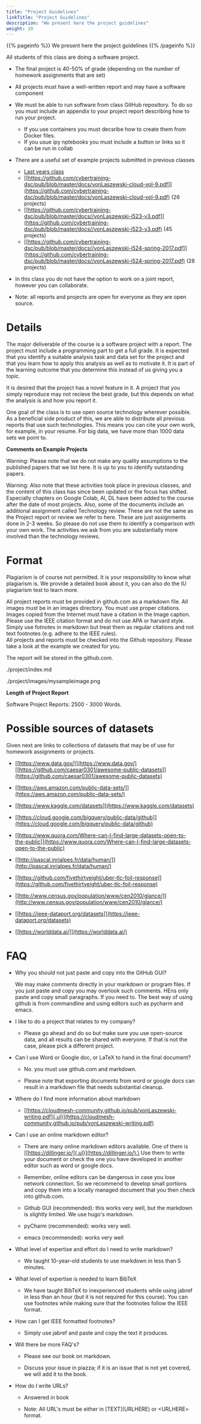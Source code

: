 ```yaml
---
title: "Project Guidelines"
linkTitle: "Project Guidelines"
description: "We present here the project guidelines"
weight: 20
---
```


{{% pageinfo %}}
We present here the project guidelines
{{% /pageinfo %}}

All students of this class are doing a software project.

- The final project is 40-50% of grade (depending on the number of
  homework assignments that are set)

- All projects must have a well-written report and may have a software
  component
    
- We must be able to run software from class GitHub repository. To do so you must include an appendix to your project 
  report describing how to run your project.
    
  * If you use containers you must decsribe how to create them from Docker files.
  * If you usue ipy nptebooks you must include a button or links so it can be run in collab
    

- There are a useful set of example projects submitted in previous
  classes

  - [Last years class](https://cybertraining-dsc.github.io/report/)
  - [[https://github.com/cybertraining-dsc/pub/blob/master/docs/vonLaszewski-cloud-vol-9.pdf]](https://github.com/cybertraining-dsc/pub/blob/master/docs/vonLaszewski-cloud-vol-9.pdf)
    (26 projects)
  - [[https://github.com/cybertraining-dsc/pub/blob/master/docs//vonLaszewski-i523-v3.pdf]](https://github.com/cybertraining-dsc/pub/blob/master/docs//vonLaszewski-i523-v3.pdf)
    (45 projects)
  - [[https://github.com/cybertraining-dsc/pub/blob/master/docs//vonLaszewski-i524-spring-2017.pdf]](https://github.com/cybertraining-dsc/pub/blob/master/docs//vonLaszewski-i524-spring-2017.pdf)
    (28 projects)

- In this class you do not have the option to work on a joint report, however you can collaborate. 

- Note: all reports and projects are open for everyone as they are open source.

# Details 

The major deliverable of the course is a software project with a report. The
project must include a programming part to get a full grade. It is
expected that you identify a suitable analysis task and data set for the
project and that you learn how to apply this analysis as well as to
motivate it. It is part of the learning outcome that you determine this
instead of us giving you a topic.

It is desired that the project has a novel feature in it. A project
that you simply reproduce may not recieve the best grade, but this depends 
on what the analysis is and how you report it.

One goal of the class is to use open source technology wherever
possible. As a beneficial side product of this, we are able to
distribute all previous reports that use such technologies. This means
you can cite your own work, for example, in your resume. 
For big data, we have more than 1000 data sets we point to.

**Comments on Example Projects**

Warning: Please note that we do not make any quality assumptions to the
published papers that we list here. It is up to you to identify
outstanding papers.

Warning: Also note that these activities took place in previous classes,
and the content of this class has since been updated or the focus has shifted. 
Especially  chapters on Google Colab, AI, DL have been added to the course after the
date of most projects. Also, some of the documents include an additional
assignment called Technology review. These are not the same as the
Project report or review we refer to here. These are just assignments
done in 2-3 weeks. So please do not use them to identify a comparison
with your own work. The activities we ask from you are substantially
more involved than the technology reviews.

# Format 

Plagiarism is of course not permitted. It is your responsibility 
to know what plagiarism is. We provide a detailed book about it, you can also do the IU 
plagiarism test to learn more.

All project reports must be provided in github.com as a markdown file.
All images must be in an images directory. You must use proper
citations. Images copied from the Internet must have a citation in the
Image caption. Please use the IEEE citation format and do not use 
APA or harvard style. Simply use fotnotes in markdown but treat them as 
regular citations and not text footnotes (e.g. adhere to the IEEE rules).  
All projects and reports must
be checked into the Github repository. Please take a look at the example we created for you.

The report will be stored in the github.com.

./project/index.md

./project/images/mysampleimage.png


**Length of Project Report**

Software Project Reports: 2500 - 3000 Words. 

# Possible sources of datasets

Given next are links to collections of datasets that may be of use for
homework assignments or projects.

-   [[https://www.data.gov/]](https://www.data.gov/)
    [[https://github.com/caesar0301/awesome-public-datasets]](https://github.com/caesar0301/awesome-public-datasets)

-   [[https://aws.amazon.com/public-data-sets/]](https://aws.amazon.com/public-data-sets/)

-   [[https://www.kaggle.com/datasets]](https://www.kaggle.com/datasets)

-   [[https://cloud.google.com/bigquery/public-data/github]](https://cloud.google.com/bigquery/public-data/github)

-   [[https://www.quora.com/Where-can-I-find-large-datasets-open-to-the-public]](https://www.quora.com/Where-can-I-find-large-datasets-open-to-the-public)

-   [[http://pascal.inrialpes.fr/data/human/]](http://pascal.inrialpes.fr/data/human/)

-   [[https://github.com/fivethirtyeight/uber-tlc-foil-response]](https://github.com/fivethirtyeight/uber-tlc-foil-response)

-   [[http://www.census.gov/population/www/cen2010/glance/]](http://www.census.gov/population/www/cen2010/glance/)

-   [[https://ieee-dataport.org/datasets]](https://ieee-dataport.org/datasets)

-   [[https://worlddata.ai/]](https://worlddata.ai/)

# FAQ

- Why you should not just paste and copy into the GitHub GUI?

  We may make comments directly in your markdown or program files. If you just paste and copy you may overlook such comments. HEns only paste and copy small paragraphs. If you need to. The best way of using github is from commandline and using editors such as pycharm and emacs.

-   I like to do a project that relates to my company?

    -   Please go ahead and do so but make sure you use open-source
        data, and all results can be shared with everyone. If that is
        not the case, please pick a different project.

-   Can I use Word or Google doc, or LaTeX to hand in the final
    document?

    -   No. you must use github.com and markdown.

    -   Please note that exporting documents from word or google docs
        can result in a markdown file that needs substantial cleanup.
        
-   Where do I find more information about markdown

    -   [[https://cloudmesh-community.github.io/pub/vonLaszewski-writing.pdf]{.ul}](https://cloudmesh-community.github.io/pub/vonLaszewski-writing.pdf)

-   Can I use an online markdown editor?

    -   There are many online markdown editors available. One of them is
        [[https://dillinger.io/]{.ul}](https://dillinger.io/).\
        Use them to write your document or check the one you have
        developed in another editor such as word or google docs. 

    -   Remember, online editors can be dangerous in case you lose
        network connection. So we recommend to develop small portions
        and copy them into a locally managed document that you then
        check into github.com.

    -   Github GUI (recommended): this works very well, but the
        markdown is slightly limited. We use hugo's markdown.
        
    -   pyCharm (recommended): works very well. 
    
    -   emacs (recommended): works very well

-   What level of expertise and effort do I need to write markdown?

    -   We taught 10-year-old students to use markdown in less than 5
        minutes.

-   What level of expertise is needed to learn BibTeX

    -   We have taught BibTeX to inexperienced students while using
        jabref in less than an hour (but it is not required for this
        course). You can use footnotes while making sure that the
        footnotes follow the IEEE format.

-   How can I get IEEE formatted footnotes?

    -   Simply use jabref and paste and copy the text it produces.

-   Will there be more FAQ's?

    -   Please see our book on markdown.

    -   Discuss your issue in piazza; if it is an issue that is not yet
        covered, we will add it to the book.

-   How do I write URLs?

    -   Answered in book

    -   Note: All URL's must be either in \[TEXT\](URLHERE) or
        \<URLHERE\> format.
